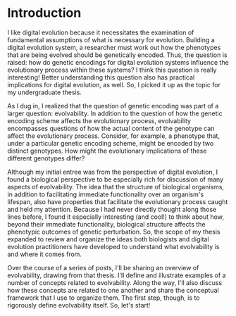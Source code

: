 Introduction
============

I like digital evolution because it necessitates the examination of fundamental assumptions of what is necessary for evolution.
Building a digital evolution system, a researcher must work out how the phenotypes that are being evolved should be genetically encoded.
Thus, the question is raised: how do genetic encodings for digital evolution systems influence the evolutionary process within these systems?
I think this question is really interesting!
Better understanding this question also has practical implications for digital evolution, as well.
So, I picked it up as the topic for my undergraduate thesis.

As I dug in, I realized that the question of genetic encoding was part of a larger question: evolvability.
In addition to the question of how the genetic encoding scheme affects the evolutionary process, evolvability encompasses questions of how the actual content of the genotype can affect the evolutionary process.
Consider, for example, a phenotype that, under a particular genetic encoding scheme, might be encoded by two distinct genotypes.
How might the evolutionary implications of these different genotypes differ?

Although my initial entree was from the perspective of digital evolution, I found a biological perspective to be especially rich for discussion of many aspects of evolvability.
The idea that the structure of biological organisms, in addition to facilitating immediate functionality over an organism's lifespan, also have properties that facilitate the evolutionary process caught and held my attention.
Because I had never directly thought along those lines before, I found it especially interesting (and cool!) to think about how, beyond their immediate functionality, biological structure affects the phenotypic outcomes of genetic perturbation.
So, the scope of my thesis expanded to review and organize the ideas both biologists and digital evolution practitioners have developed to understand what evolvability is and where it comes from.

Over the course of a series of posts, I'll be sharing an overview of evolvability, drawing from that thesis.
I'll define and illustrate examples of a number of concepts related to evolvability.
Along the way, I'll also discuss how these concepts are related to one another and share the conceptual framework that I use to organize them.
The first step, though, is to rigorously define evolvability itself.
So, let's start!
